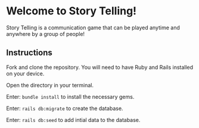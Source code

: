 # Welcome to Story Telling!

Story Telling is a communication game that can be played anytime and anywhere by a group of people!

## Instructions

Fork and clone the repository. You will need to have Ruby and Rails installed on your device.

Open the directory in your terminal.

Enter: `bundle install` to install the necessary gems.

Enter: `rails db:migrate` to create the database.

Enter: `rails db:seed` to add intial data to the database.


## 

